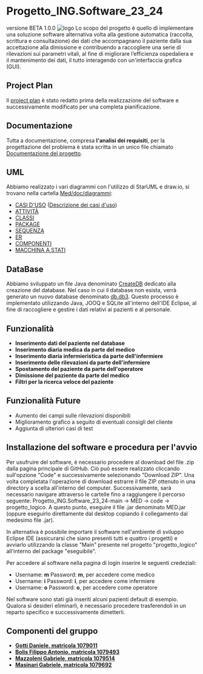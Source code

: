 # Progetto_ING.Software_23_24
versione BETA 1.0.0
![logo](https://github.com/FilippoBolis/Progetto_ING.Software_23_24/blob/main/MED/doc/immagini/logo.png)
Lo scopo del progetto è quello di implementare una soluzione software alternativa volta alla gestione automatica (raccolta, scrittura e consultazione) dei dati che accompagnano il paziente dalla sua accettazione alla dimissione e contribuendo a raccogliere una serie di rilevazioni sui parametri vitali, al fine di migliorare 
l’efficienza ospedaliera e il mantenimento dei dati, il tutto interagendo con un'interfaccia grafica (GUI).
## Project Plan
Il [project plan](https://github.com/FilippoBolis/Progetto_ING.Software_23_24/blob/main/MED/doc/Project%20Plan.pdf) è stato redatto prima della realizzazione del software e successivamente modificato per una completa pianificazione.
## Documentazione
Tutta a documentazione, compresa __l'analisi dei requisiti__, per la progettazione del problema è stata scritta in un unico file chiamato [Documentazione del progetto](https://github.com/FilippoBolis/Progetto_ING.Software_23_24/blob/main/MED/doc/Documentazione%20del%20Progetto.pdf).
## UML
Abbiamo realizzato i vari diagrammi con l'utilizzo di StarUML e draw.io, si trovano nella cartella [Med/doc/diagrammi](MED/doc/diagrammi):
- [CASI D'USO](https://github.com/FilippoBolis/Progetto_ING.Software_23_24/blob/main/MED/doc/diagrammi/Diagramma%20dei%20Casi%20d'Uso.pdf) ([Descrizione dei casi d'uso](https://github.com/FilippoBolis/Progetto_ING.Software_23_24/blob/main/MED/doc/diagrammi/Descrizione%20dei%20Casi%20d'Uso.pdf))
- [ATTIVITÀ](https://github.com/FilippoBolis/Progetto_ING.Software_23_24/blob/main/MED/doc/diagrammi/Diagramma%20delle%20Attivit%C3%A0.pdf)
- [CLASSI](https://github.com/FilippoBolis/Progetto_ING.Software_23_24/blob/main/MED/doc/diagrammi/Diagramma%20di%20Classe.pdf)
- [PACKAGE](https://github.com/FilippoBolis/Progetto_ING.Software_23_24/blob/main/MED/doc/diagrammi/Diagramma%20di%20Pacchetto.pdf)
- [SEQUENZA](https://github.com/FilippoBolis/Progetto_ING.Software_23_24/blob/main/MED/doc/diagrammi/Diagramma%20di%20Sequenza.pdf)
- [ER](https://github.com/FilippoBolis/Progetto_ING.Software_23_24/blob/main/MED/doc/diagrammi/Diagramma%20ER.pdf)
- [COMPONENTI](https://github.com/FilippoBolis/Progetto_ING.Software_23_24/blob/main/MED/doc/diagrammi/Diagramma%20dei%20Componenti.pdf)
- [MACCHINA A STATI](https://github.com/FilippoBolis/Progetto_ING.Software_23_24/blob/main/MED/doc/diagrammi/Macchina%20a%20Stati%20Paziente.pdf)
## DataBase
Abbiamo sviluppato un file Java denominato [CreateDB](https://github.com/FilippoBolis/Progetto_ING.Software_23_24/blob/main/MED/code/progetto_database/src/main/java/gestore_db/CreateDB.java) dedicato alla creazione del database. Nel caso in cui il database non esista, verrà generato un nuovo database denominato [db.db3](https://github.com/FilippoBolis/Progetto_ING.Software_23_24/blob/main/MED/code/progetto_database/db/db.db3). Questo processo è implementato utilizzando Java, JOOQ e SQLite all'interno dell'IDE Eclipse, al fine di raccogliere e gestire i dati relativi ai pazienti e al personale.
## Funzionalità
- __Inserimento dati del paziente nel database__
- __Inserimento diaria medica da parte del medico__
- __Inserimento diaria infermieristica da parte dell'infermiere__
- __Inserimento delle rilevazioni da parte dell'infermiere__ 
- __Spostamento del paziente da parte dell'operatore__
- __Dimissione del paziente da parte del medico__
- __Filtri per la ricerca veloce del paziente__
## Funzionalità Future
- Aumento dei campi sulle rilevazioni disponibili
- Miglioramento grafico a seguito di eventuali consigli del cliente 
- Aggiunta di ulteriori casi di test
## Installazione del software e procedura per l'avvio
Per usufruire del software, è necessario procedere al download del file .zip dalla pagina principale di GitHub. Ciò può essere realizzato cliccando sull'opzione "Code" e successivamente selezionando "Download ZIP".
Una volta completata l'operazione di download estrarre il file ZIP ottenuto in una directory a scelta all'interno del computer.
Successivamente, sarà necessario navigare attraverso le cartelle fino a raggiungere il percorso seguente: Progetto_ING.Software_23_24-main -> MED -> code -> progetto_logico. A questo punto, eseguire il file .jar denominato MED.jar (oppure eseguirlo direttamente dal desktop copiando il collegamento dal medesimo file .jar).

In alternativa è possibile importare il software nell'ambiente di sviluppo Eclipse IDE (assicurarsi che siano presenti tutti e quattro i progetti) e avviarlo utilizzando la classe "Main" presente nel progetto "progetto_logico" all'interno del package "eseguibile".

Per accedere al software nella pagina di login inserire le seguenti credeziali:
 - Username: __m__ Password: __m__, per accedere come medico
 - Username: __i__ Password: __i__, per accedere come infermiere
 - Username: __o__ Password: __o__, per accedere come operatore

Nel software sono stati già inseriti alcuni pazienti default di esempio. Qualora si desideri eliminarli, è necessario procedere trasferendoli in un reparto specifico e successivamente dimetterli.
## Componenti del gruppo
- [__Gotti Daniele, matricola 1079011__](https://github.com/DanieleGotti)
- [__Bolis Filippo Antonio, matricola 1079493__](https://github.com/FilippoBolis)
- [__Mazzoleni Gabriele, matricola 1079514__](https://github.com/Gabriele-Mazzoleni)
- [__Masinari Gabriele, matricola 1079692__](https://github.com/GabrieleMasinari27)
